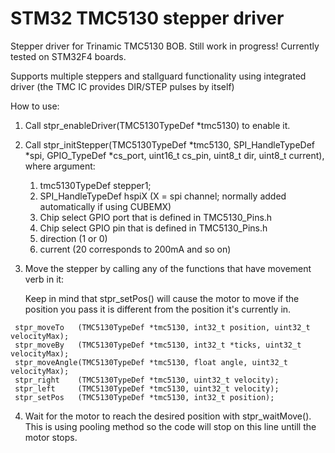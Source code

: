# STM32 TMC5130 stepper driver
 Stepper driver for Trinamic TMC5130 BOB. Still work in progress!
 Currently tested on STM32F4 boards.
 
 Supports multiple steppers and stallguard functionality using integrated driver (the TMC IC provides DIR/STEP pulses by itself)
 
 How to use:
 
 1) Call stpr_enableDriver(TMC5130TypeDef *tmc5130) to enable it.
 
 2) Call stpr_initStepper(TMC5130TypeDef *tmc5130, SPI_HandleTypeDef *spi, GPIO_TypeDef *cs_port, uint16_t cs_pin, uint8_t dir, uint8_t current),
    where argument:
    1) tmc5130TypeDef stepper1;
    2) SPI_HandleTypeDef hspiX (X = spi channel; normally added automatically if using CUBEMX)
    3) Chip select GPIO port that is defined in TMC5130_Pins.h
    4) Chip select GPIO pin that is defined in TMC5130_Pins.h
    5) direction (1 or 0)
    6) current (20 corresponds to 200mA and so on)
    
 3) Move the stepper by calling any of the functions that have movement verb in it:
 
    Keep in mind that stpr_setPos() will cause the motor to move if the position you pass it is different from the position it's currently in.

```
 stpr_moveTo   (TMC5130TypeDef *tmc5130, int32_t position, uint32_t velocityMax);
 stpr_moveBy   (TMC5130TypeDef *tmc5130, int32_t *ticks, uint32_t velocityMax);
 stpr_moveAngle(TMC5130TypeDef *tmc5130, float angle, uint32_t velocityMax);
 stpr_right    (TMC5130TypeDef *tmc5130, uint32_t velocity);
 stpr_left     (TMC5130TypeDef *tmc5130, uint32_t velocity);
 stpr_setPos   (TMC5130TypeDef *tmc5130, int32_t position);
```

4) Wait for the motor to reach the desired position with stpr_waitMove(). This is using pooling method so the code will stop on this line untill the motor stops.
